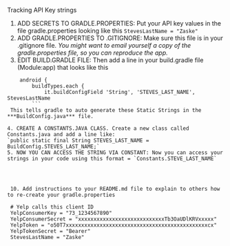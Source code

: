 Tracking API Key strings

1. ADD SECRETS TO GRADLE.PROPERTIES: Put your API key values in the file gradle.properties looking like this `StevesLastName = "Zaske"`
2. ADD GRADLE.PROPERTIES TO .GITIGNORE: Make sure this file is in your .gitignore file.
*You might want to email yourself a copy of the gradle.properties file, so you can reproduce the app.*
3. EDIT BUILD.GRADLE FILE: Then add a line in your build.gradle file (Module:app) that looks like this

```
    android {
        buildTypes.each {
            it.buildConfigField 'String', 'STEVES_LAST_NAME', StevesLastName
        ```
 This tells gradle to auto generate these Static Strings in the ***BuildConfig.java*** file.

4. CREATE A CONSTANTS.JAVA CLASS. Create a new class called Constants.java and add a line like:
`public static final String STEVES_LAST_NAME = BuildConfig.STEVES_LAST_NAME;`
5. NOW YOU CAN ACCESS THE STRING VIA CONSTANT: Now you can access your strings in your code using this format = `Constants.STEVE_LAST_NAME`




 10. Add instructions to your README.md file to explain to others how to re-create your gradle.properties

 # Yelp calls this client ID
 YelpConsumerKey = "73_1234567890"
 YelpConsumerSecret = "xxxxxxxxxxxxxxxxxxxxxxxxxxxxTb3OaUDlKRVxxxxx"
 YelpToken = "o50T7xxxxxxxxxxxxxxxxxxxxxxxxxxxxxxxxxxxxxxxxxxxxxxcx"
 YelpTokenSecret = "Bearer"
 StevesLastName = "Zaske"